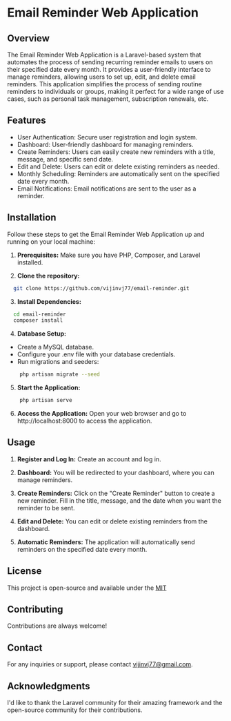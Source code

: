 
# Email Reminder Web Application




## Overview

The Email Reminder Web Application is a Laravel-based system that automates the process of sending recurring reminder emails to users on their specified date every month. It provides a user-friendly interface to manage reminders, allowing users to set up, edit, and delete email reminders. This application simplifies the process of sending routine reminders to individuals or groups, making it perfect for a wide range of use cases, such as personal task management, subscription renewals, etc.

## Features

- User Authentication: Secure user registration and login system.
- Dashboard: User-friendly dashboard for managing reminders.
- Create Reminders: Users can easily create new reminders with a title, message, and specific send date.
- Edit and Delete: Users can edit or delete existing reminders as needed.
- Monthly Scheduling: Reminders are automatically sent on the specified date every month.
- Email Notifications: Email notifications are sent to the user as a reminder.


## Installation

Follow these steps to get the Email Reminder Web Application up and running on your local machine:

1. **Prerequisites:** Make sure you have PHP, Composer, and Laravel installed. 

2. **Clone the repository:** 
```bash
  git clone https://github.com/vijinvj77/email-reminder.git
```
3. **Install Dependencies:**
```bash
  cd email-reminder
  composer install
```
4. **Database Setup:**
- Create a MySQL database.
- Configure your .env file with your database credentials.
- Run migrations and seeders:
```bash
    php artisan migrate --seed
```
5. **Start the Application:**
```bash
    php artisan serve
```
6. **Access the Application:**
Open your web browser and go to http://localhost:8000 to access the application.
    
## Usage

1. **Register and Log In:** Create an account and log in.

2. **Dashboard:** You will be redirected to your dashboard, where you can manage reminders.

3. **Create Reminders:** Click on the "Create Reminder" button to create a new reminder. Fill in the title, message, and the date when you want the reminder to be sent.

4. **Edit and Delete:** You can edit or delete existing reminders from the dashboard.

5. **Automatic Reminders:** The application will automatically send reminders on the specified date every month.


## License

This project is open-source and available under the [MIT](https://choosealicense.com/licenses/mit/)


## Contributing

Contributions are always welcome!



## Contact

For any inquiries or support, please contact vijinvj77@gmail.com.
## Acknowledgments

I'd like to thank the Laravel community for their amazing framework and the open-source community for their contributions.
